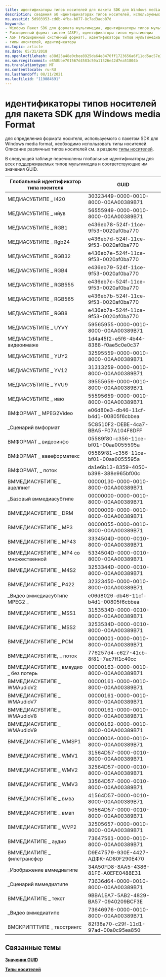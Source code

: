 ```yaml
---
title: идентификаторы типов носителей для пакета SDK для Windows media Format
description: сведения об идентификаторах типов носителей, используемых для определения формата носителя, используемого с пакетом SDK для Windows media format.
ms.assetid: 5d903953-cd6b-4fba-b877-8c7ad3aeb87d
keywords:
- Windows Пакет SDK для формата мультимедиа, идентификаторы типов мультимедиа
- Расширенный формат систем (ASF), идентификаторы типов мультимедиа
- ASF (Расширенный системный формат), идентификаторы типов мультимедиа
- типы носителей, идентификаторы
ms.topic: article
ms.date: 05/31/2018
ms.openlocfilehash: a38d25a48e0cbee8925da64e8470ff1723656a6f11cd5ac57e1479108df52852
ms.sourcegitcommit: e858bbe701567d4583c50a11326e42d7ea51804b
ms.translationtype: MT
ms.contentlocale: ru-RU
ms.lasthandoff: 08/11/2021
ms.locfileid: "119084691"
---
```

# <a name="media-type-identifiers-for-the-windows-media-format-sdk"></a>идентификаторы типов носителей для пакета SDK для Windows media Format

для определения формата носителя, используемого с пакетом SDK для Windows media format, необходимо использовать типы носителей. Описание различных типов носителей см. в разделе [типы носителей](media-types.md).

В следующей таблице перечислены глобальные идентификаторы для всех поддерживаемых типов мультимедиа и соответствующие им значения GUID.



| Глобальный идентификатор типа носителя      | GUID                                 |
|-----------------------------------|--------------------------------------|
| МЕДИАСУБТИПЕ \_ I420                | 30323449-0000-0010-8000-00AA00389B71 |
| МЕДИАСУБТИПЕ \_ ийув                | 56555949-0000-0010-8000-00AA00389B71 |
| МЕДИАСУБТИПЕ \_ RGB1                | e436eb78-524f-11ce-9f53-0020af0ba770 |
| МЕДИАСУБТИПЕ \_ Rgb24               | e436eb7d-524f-11ce-9f53-0020af0ba770 |
| МЕДИАСУБТИПЕ \_ RGB32               | e436eb7e-524f-11ce-9f53-0020af0ba770 |
| МЕДИАСУБТИПЕ \_ RGB4                | e436eb79-524f-11ce-9f53-0020af0ba770 |
| МЕДИАСУБТИПЕ \_ RGB555              | e436eb7c-524f-11ce-9f53-0020af0ba770 |
| МЕДИАСУБТИПЕ \_ RGB565              | e436eb7b-524f-11ce-9f53-0020af0ba770 |
| МЕДИАСУБТИПЕ \_ RGB8                | e436eb7a-524f-11ce-9f53-0020af0ba770 |
| МЕДИАСУБТИПЕ \_ UYVY                | 59565955-0000-0010-8000-00AA00389B71 |
| МЕДИАСУБТИПЕ \_ видеоимаже          | 1d4a45f2-e5f6-4b44-8388-f0ae5c0e0c37 |
| МЕДИАСУБТИПЕ \_ YUY2                | 32595559-0000-0010-8000-00AA00389B71 |
| МЕДИАСУБТИПЕ \_ YV12                | 31313259-0000-0010-8000-00AA00389B71 |
| МЕДИАСУБТИПЕ \_ YVU9                | 39555659-0000-0010-8000-00AA00389B71 |
| МЕДИАСУБТИПЕ \_ ивю                | 55595659-0000-0010-8000-00AA00389B71 |
| ВМФОРМАТ \_ MPEG2Video              | e06d80e3-db46-11cf-b4d1-00805f6cbbea |
| \_Сценарий вмформат                  | 5C8510F2-DEBE-4ca7-BBA5-F07A104F8DFF |
| ВМФОРМАТ \_ видеоинфо               | 05589f80-c356-11ce-bf01-00aa0055595a |
| ВМФОРМАТ \_ вавеформатекс            | 05589f81-c356-11ce-bf01-00aa0055595a |
| ВМФОРМАТ, \_ поток               | da1e6b13-8359-4050-b398-388e965bf00c |
| ВММЕДИАСУБТИПЕ \_ ацелпнет          | 00000130-0000-0010-8000-00AA00389B71 |
| \_Базовый вммедиасубтипе              | 00000000-0000-0010-8000-00AA00389B71 |
| ВММЕДИАСУБТИПЕ \_ DRM               | 00000009-0000-0010-8000-00AA00389B71 |
| ВММЕДИАСУБТИПЕ \_ MP3               | 00000055-0000-0010-8000-00AA00389B71 |
| ВММЕДИАСУБТИПЕ \_ MP43              | 3334504D-0000-0010-8000-00AA00389B71 |
| ВММЕДИАСУБТИПЕ \_ MP4 со множественной              | 5334504D-0000-0010-8000-00AA00389B71 |
| ВММЕДИАСУБТИПЕ \_ M4S2              | 3253344D-0000-0010-8000-00AA00389B71 |
| ВММЕДИАСУБТИПЕ \_ P422              | 32323450-0000-0010-8000-00AA00389B71 |
| \_Видео вммедиасубтипе MPEG2 \_      | e06d8026-db46-11cf-b4d1-00805f6cbbea |
| ВММЕДИАСУБТИПЕ \_ MSS1              | 3153534D-0000-0010-8000-00AA00389B71 |
| ВММЕДИАСУБТИПЕ \_ MSS2              | 3253534D-0000-0010-8000-00AA00389B71 |
| ВММЕДИАСУБТИПЕ \_ PCM               | 00000001-0000-0010-8000-00AA00389B71 |
| ВММЕДИАСУБТИПЕ, \_ поток         | 776257d4-c627-41cb-8f81-7ac7ff1c40cc |
| ВММЕДИАСУБТИПЕ \_ вмаудио \_ без потерь | 00000163-0000-0010-8000-00AA00389B71 |
| ВММЕДИАСУБТИПЕ \_ WMAudioV2         | 00000161-0000-0010-8000-00AA00389B71 |
| ВММЕДИАСУБТИПЕ \_ WMAudioV7         | 00000161-0000-0010-8000-00AA00389B71 |
| ВММЕДИАСУБТИПЕ \_ WMAudioV8         | 00000161-0000-0010-8000-00AA00389B71 |
| ВММЕДИАСУБТИПЕ \_ WMAudioV9         | 00000162-0000-0010-8000-00AA00389B71 |
| ВММЕДИАСУБТИПЕ \_ WMSP1             | 0000000A-0000-0010-8000-00AA00389B71 |
| ВММЕДИАСУБТИПЕ \_ WMV1              | 31564D57-0000-0010-8000-00AA00389B71 |
| ВММЕДИАСУБТИПЕ \_ WMV2              | 32564D57-0000-0010-8000-00AA00389B71 |
| ВММЕДИАСУБТИПЕ \_ WMV3              | 33564D57-0000-0010-8000-00AA00389B71 |
| ВММЕДИАСУБТИПЕ \_ вмва              | 41564D57-0000-0010-8000-00AA00389B71 |
| ВММЕДИАСУБТИПЕ \_ вмвп              | 50564D57-0000-0010-8000-00AA00389B71 |
| ВММЕДИАСУБТИПЕ \_ WVP2              | 32505657-0000-0010-8000-00AA00389B71 |
| ВММЕДИАТИПЕ \_ аудио                | 73647561-0000-0010-8000-00AA00389B71 |
| ВММЕДИАТИПЕ \_ филетрансфер         | D9E47579-930E-4427-АДФК-AD80F290E470 |
| \_Изображение вммедиатипе                | 34A50FD8-8AA5-4386-81FE-A0EFE0488E31 |
| \_Сценарий вммедиатипе               | 73636d64-0000-0010-8000-00AA00389B71 |
| ВММЕДИАТИПЕ \_ текст                 | 9BBA1EA7-5AB2-4829-BA57-0940209BCF3E |
| \_Видео вммедиатипе                | 73646976-0000-0010-8000-00AA00389B71 |
| ВМСКРИПТТИПЕ \_ твострингс          | 82f38a70-c29f-11d1-97ad-00a0c95ea850 |



 

## <a name="related-topics"></a>Связанные темы

<dl> <dt>

[**Значения GUID**](guid-values.md)
</dt> <dt>

[**Типы носителей**](media-types.md)
</dt> </dl>

 

 




